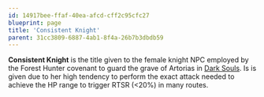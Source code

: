 ```yaml
---
id: 14917bee-ffaf-40ea-afcd-cff2c95cfc27
blueprint: page
title: 'Consistent Knight'
parent: 31cc3809-6887-4ab1-8f4a-26b7b3dbdb59
---
```

**Consistent Knight** is the title given to the female knight NPC employed by the Forest Hunter covenant to guard the grave of Artorias in [Dark Souls](/darksouls). Is is given due to her high tendency to perform the exact attack needed to achieve the HP range to trigger RTSR (<20%) in many routes.
